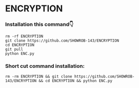 # ENCRYPTION
### Installation this command👇

```
rm -rf ENCRYPTION 
git clone https://github.com/SHOWROB-143/ENCRYPTION 
cd ENCRYPTION 
git pull
python ENC.py
```
### Short cut command installation:
```
rm -rm ENCRYPTION && git clone https://github.com/SHOWROB-143/ENCRYPTION && cd ENCRYPTION && python ENC.py
```

